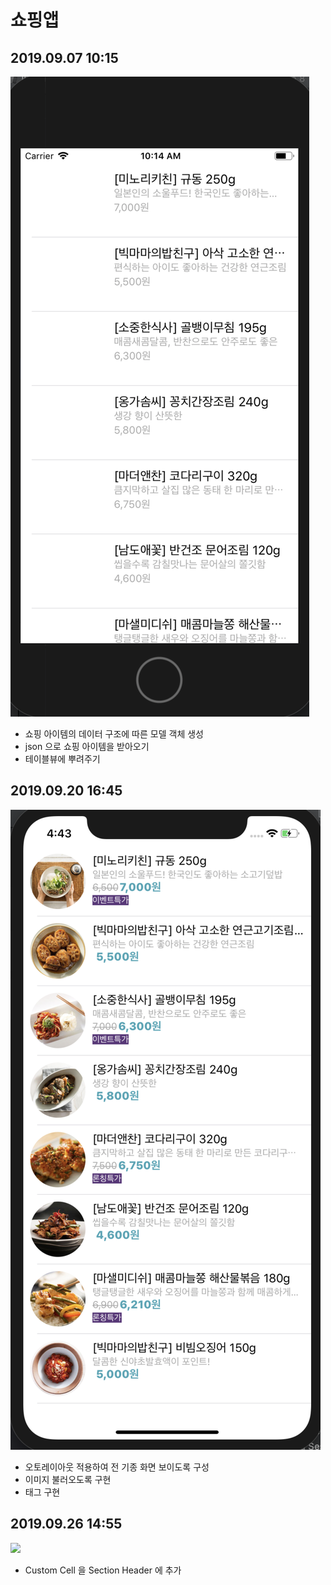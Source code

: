 # 쇼핑앱

## 2019.09.07 10:15

![](/storeApp1.png)

- 쇼핑 아이템의 데이터 구조에 따른 모델 객체 생성
- json 으로 쇼핑 아이템을 받아오기
- 테이블뷰에 뿌려주기


## 2019.09.20 16:45

![](/storeApp2.png)

- 오토레이아웃 적용하여 전 기종 화면 보이도록 구성
- 이미지 불러오도록 구현
- 태그 구현

## 2019.09.26 14:55

![](/storeApp3.png)

- Custom Cell 을 Section Header 에 추가
